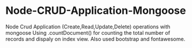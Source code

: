 # Node-CRUD-Application-Mongoose
Node Crud Application (Create,Read,Update,Delete) operations with mongoose
Using .countDocument() for counting the total number of records and dispaly on index view.
Also used bootstrap and fontawesome. 
